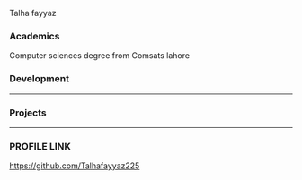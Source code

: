Talha fayyaz

### Academics
Computer sciences degree from Comsats lahore


### Development

-----


### Projects

-----
### PROFILE LINK
https://github.com/Talhafayyaz225

